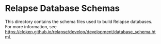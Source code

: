 # Relapse Database Schemas

This directory contains the schema files used to build Relapse databases. For more
information, see https://clokep.github.io/relapse/develop/development/database_schema.html.

